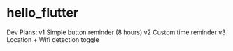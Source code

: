 # hello_flutter

Dev Plans:
v1 Simple button reminder (8 hours)
v2 Custom time reminder
v3 Location + Wifi detection toggle
